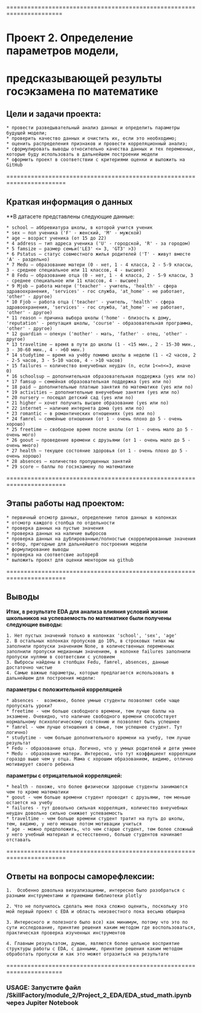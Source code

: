 ======================================================================
# Проект 2. Определение параметров модели,
предсказывающей результы госэкзамена по математике
======================================================================

## Цели и задачи проекта: 
    * провести разведывательный анализ данных и определить параметры будущей модели;
    * проверить качество данных и очистить их, если это необходимо;
    * оценить распределения признаков и провести корреляционный анализ;
    * сформулировать выводы относительно качества данных и тех переменных, которые буду использовать в дальнейшем построении модели
    * оформить проект в соответствии с критериями оценки и выложить на GitHub
    
=======================================================================    
## Краткая информация о данных

**В датасете представлены следующие данные:

    * school — аббревиатура школы, в которой учится ученик
    * sex — пол ученика ('F' - женский, 'M' - мужской)
    * age — возраст ученика (от 15 до 22)
    * 4 address — тип адреса ученика ('U' - городской, 'R' - за городом)
    * 5 famsize — размер семьи('LE3' <= 3, 'GT3' >3)
    * 6 Pstatus — статус совместного жилья родителей ('T' - живут вместе 'A' - раздельно)
    * 7 Medu — образование матери (0 - нет, 1 - 4 класса, 2 - 5-9 классы, 3 - среднее специальное или 11 классов, 4 - высшее)
    * 8 Fedu — образование отца (0 - нет, 1 - 4 класса, 2 - 5-9 классы, 3 - среднее специальное или 11 классов, 4 - высшее)
    * 9 Mjob — работа матери ('teacher' - учитель, 'health' - сфера здравоохранения, 'services' - гос служба, 'at_home' - не работает, 'other' - другое)
    * 10 Fjob — работа отца ('teacher' - учитель, 'health' - сфера здравоохранения, 'services' - гос служба, 'at_home' - не работает, 'other' - другое)
    * 11 reason — причина выбора школы ('home' - близость к дому, 'reputation' - репутация школы, 'course' - образовательная программа, 'other' - другое)
    * 12 guardian — опекун ('mother' - мать, 'father' - отец, 'other' - другое)
    * 13 traveltime — время в пути до школы (1 - <15 мин., 2 - 15-30 мин., 3 - 30-60 мин., 4 - >60 мин.)
    * 14 studytime — время на учёбу помимо школы в неделю (1 - <2 часов, 2 - 2-5 часов, 3 - 5-10 часов, 4 - >10 часов)
    * 15 failures — количество внеучебных неудач (n, если 1<=n<=3, иначе 0)
    * 16 schoolsup — дополнительная образовательная поддержка (yes или no)
    * 17 famsup — семейная образовательная поддержка (yes или no)
    * 18 paid — дополнительные платные занятия по математике (yes или no)
    * 19 activities — дополнительные внеучебные занятия (yes или no)
    * 20 nursery — посещал детский сад (yes или no)
    * 21 higher — хочет получить высшее образование (yes или no)
    * 22 internet — наличие интернета дома (yes или no)
    * 23 romantic — в романтических отношениях (yes или no)
    * 24 famrel — семейные отношения (от 1 - очень плохо до 5 - очень хорошо)
    * 25 freetime — свободное время после школы (от 1 - очень мало до 5 - очень мого)
    * 26 goout — проведение времени с друзьями (от 1 - очень мало до 5 - очень много)
    * 27 health — текущее состояние здоровья (от 1 - очень плохо до 5 - очень хорошо)
    * 28 absences — количество пропущенных занятий
    * 29 score — баллы по госэкзамену по математике
=======================================================================
## Этапы работы над проектом:
    * первичный отсмотр данных, определение типов данных в колонках
    * отсмотр каждого столбца по отдельности
    * проверка данных на пустые значения 
    * проверка данных на наличие выбросов
    * проверка данных на дублированные/полностью скоррелированные значения
    * отбор, пригодные для дальнейшего построения модели
    * формулирование выводы 
    * проверка на соответсвие autopep8
    * выложить проект для оценки ментором на github
=======================================================================
## Выводы

**Итак, в результате EDA для анализа влияния условий жизни школьников на успеваемость по математике были получены следующие выводы:**

    1. Нет пустых значений только в колонках 'school', 'sex', 'age'
    2. В остальных колонках пропусков до 10%, в строковых типах мы заполнили пропуски значением None, в количественных переменных заполнили пропуски медианным значением, в колонке failures заполнили пропуски нулями в соответсвии с условием
    3. Выбросы найдены в столбцах Fedu, famrel, absences, данные достаточно чистые
    4. Самые важные параметры, которые предлагается использовать в дальнейшем для построения модели:          
   **параметры с положительной корреляцией**
   
    * absences -  возможно, более умные студенты позволяют себе чаще пропускать уроки? 
    * freetime - чем больше свободного времени, тем лучше баллы на экзамене. Очевидно, что наличие свободного времени способствует нормальному психологическому состоянию и позволяет быть успешнее
    * famrel - чем лучше отношения в семье, тем успешнее студент. Тут логично)
    * studytime - чем больше дополнительного времени на учебу, тем лучше результат
    * Fedu - образование отца. Логично, что у умных родителей и дети умнее
    * Medu - образование матери. Интересно, что тут коэффициент корреляции гораздо выше чем у отца. Мама с хорошим образованием, видимо, отлично мотивирует своего ребенка    
   **параметры с отрицательной корреляцией:**
    
    * health - похоже, что более физически здоровые студенты занимаются чем то кроме математики
    * goout - чем больше времени студент проводит с друзьями, тем меньше остается на учебу
    * failures - тут довольно сильная корреляция, количество внеучебных неудач довольно сильно снижает успеваемость
    * traveltime - чем больше времени студент тратит на путь до школы, тем, видимо, у него меньше потом мотивации учиться
    * age - можно предположить, что чем старше студент, тем более сложный у него учебный материал и естесственно, больше студентов начинают отставать

=======================================================================
## Ответы на вопросы саморефлексии:

    1.  Особенно довольна визуализациями, интересно было разобраться с разными инструментами и приемами библиотеки plotly
    
    2. Что не получилось сделать мне пока сложно оценить, поскольку это мой первый проект с EDA и область неизвестного пока весьма обширна
    
    3. Интересного и полезного было все) как минимум, потому что это по сути исследование, принятие решения каким методом где воспользоваться, практическая проверка изученных инструментов
    
    4. Главным результатом, думаю, являются более цельное восприятие структуры работы с EDA, с данными, принятие решения каким методом обработать пропуски и как это может отразиться на результате
    
======================================================================    
    
### USAGE: Запустите файл /SkillFactory/module_2/Project_2_EDA/EDA_stud_math.ipynb через Jupiter Notebook
